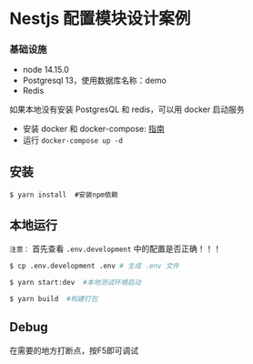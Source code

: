 # Nestjs 配置模块设计案例

### 基础设施

* node 14.15.0
* Postgresql 13，使用数据库名称：demo
* Redis

如果本地没有安装 PostgresQL 和 redis，可以用 docker 启动服务

* 安装 docker 和 docker-compose: [指南](https://docs.docker.com/compose/install/)
* 运行 `docker-compose up -d`

## 安装

``` base
$ yarn install  #安装npm依赖
```

## 本地运行

`注意：` 首先查看 `.env.development` 中的配置是否正确！！！

``` bash
$ cp .env.development .env # 生成 .env 文件

$ yarn start:dev  #本地测试环境启动

$ yarn build  #构建打包
```

## Debug

在需要的地方打断点，按F5即可调试
